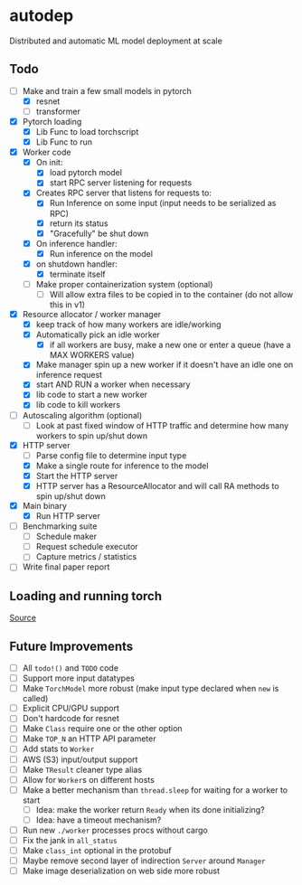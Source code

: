 # autodep
Distributed and automatic ML model deployment at scale

## Todo
- [ ] Make and train a few small models in pytorch
    - [x] resnet
    - [ ] transformer
- [x] Pytorch loading
    - [x] Lib Func to load torchscript
    - [x] Lib Func to run
- [x] Worker code
    - [x] On init:
        - [x] load pytorch model
        - [x] start RPC server listening for requests
    - [x] Creates RPC server that listens for requests to:
        - [x] Run Inference on some input (input needs to be serialized as RPC)
        - [x] return its status
        - [x] "Gracefully" be shut down
    - [x] On inference handler:
        - [x] Run inference on the model
    - [x] on shutdown handler:
        - [x] terminate itself
    - [ ] Make proper containerization system (optional)
        - [ ] Will allow extra files to be copied in to the container (do not allow this in v1)
- [x] Resource allocator / worker manager
    - [x] keep track of how many workers are idle/working
    - [x] Automatically pick an idle worker
        - [x] if all workers are busy, make a new one or enter a queue (have a MAX WORKERS value)
    - [x] Make manager spin up a new worker if it doesn't have an idle one on inference request
    - [x] start AND RUN a worker when necessary
    - [x] lib code to start a new worker
    - [x] lib code to kill workers
- [ ] Autoscaling algorithm (optional)
    - [ ] Look at past fixed window of HTTP traffic and determine how many workers to spin up/shut down
- [x] HTTP server
    - [ ] Parse config file to determine input type
    - [x] Make a single route for inference to the model
    - [x] Start the HTTP server
    - [x] HTTP server has a ResourceAllocator and will call RA methods to spin up/shut down
- [x] Main binary
    - [x] Run HTTP server
- [ ] Benchmarking suite
    - [ ] Schedule maker
    - [ ] Request schedule executor
    - [ ] Capture metrics / statistics
- [ ] Write final paper report

## Loading and running torch
[Source](https://github.com/LaurentMazare/tch-rs/blob/main/examples/jit/README.md)

## Future Improvements
- [ ] All `todo!()` and `TODO` code
- [ ] Support more input datatypes
- [ ] Make `TorchModel` more robust (make input type declared when `new` is called)
- [ ] Explicit CPU/GPU support
- [ ] Don't hardcode for resnet
- [ ] Make `Class` require one or the other option
- [ ] Make `TOP_N` an HTTP API parameter
- [ ] Add stats to `Worker`
- [ ] AWS (S3) input/output support
- [ ] Make `TResult` cleaner type alias
- [ ] Allow for `Worker`s on different hosts
- [ ] Make a better mechanism than `thread.sleep` for waiting for a worker to start
    - [ ] Idea: make the worker return `Ready` when its done initializing?
    - [ ] Idea: have a timeout mechanism?
- [ ] Run new `./worker` processes procs without cargo
- [ ] Fix the jank in `all_status`
- [ ] Make `class_int` optional in the protobuf
- [ ] Maybe remove second layer of indirection `Server` around `Manager`
- [ ] Make image deserialization on web side more robust
